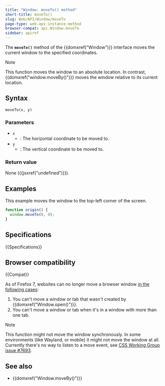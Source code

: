 ```yaml
---
title: "Window: moveTo() method"
short-title: moveTo()
slug: Web/API/Window/moveTo
page-type: web-api-instance-method
browser-compat: api.Window.moveTo
sidebar: apiref
---
```


The **`moveTo()`** method of the {{domxref("Window")}}
interface moves the current window to the specified coordinates.

> [!NOTE]
> This function moves the window to an absolute location. In
> contrast, {{domxref("window.moveBy()")}} moves the window relative to its current
> location.

## Syntax

```js-nolint
moveTo(x, y)
```

### Parameters

- `x`
  - : The horizontal coordinate to be moved to.
- `y`
  - : The vertical coordinate to be moved to.

### Return value

None ({{jsxref("undefined")}}).

## Examples

This example moves the window to the top-left corner of the screen.

```js
function origin() {
  window.moveTo(0, 0);
}
```

## Specifications

{{Specifications}}

## Browser compatibility

{{Compat}}

As of Firefox 7, websites can no longer move a browser window [in the following cases](https://bugzil.la/565541#c24):

1. You can't move a window or tab that wasn't created by {{domxref("Window.open()")}}.
2. You can't move a window or tab when it's in a window with more than one tab.

> [!NOTE]
> This function might not move the window synchronously.
> In some environments (like Wayland, or mobile) it might not move the window
> at all. Currently there's no way to listen to a move event, see
> [CSS Working Group issue #7693](https://github.com/w3c/csswg-drafts/issues/7693).

## See also

- {{domxref("Window.moveBy()")}}
